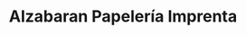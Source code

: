 ---
title: "Alzabaran Papelería Imprenta"
url: /torrevieja/alzabaran-papeleria-imprenta/
shop: material de oficina
---